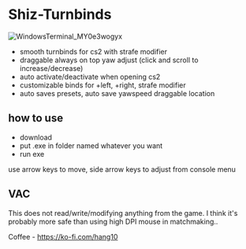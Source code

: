 # Shiz-Turnbinds
![WindowsTerminal_MY0e3wogyx](https://github.com/user-attachments/assets/2fd4dec8-7823-4a61-a4e1-182ae8cc1157)

- smooth turnbinds for cs2 with strafe modifier
- draggable always on top yaw adjust (click and scroll to increase/decrease)
- auto activate/deactivate when opening cs2
- customizable binds for +left, +right, strafe modifier
- auto saves presets, auto save yawspeed draggable location

## how to use
- download
- put .exe in folder named whatever you want
- run exe

use arrow keys to move, side arrow keys to adjust from console menu

## VAC
This does not read/write/modifying anything from the game. I think it's probably more safe than using high DPI mouse in matchmaking..

Coffee - https://ko-fi.com/hang10

